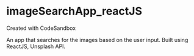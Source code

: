 # imageSearchApp_reactJS
Created with CodeSandbox

An app that searches for the images based on the user input. Built using ReactJS, Unsplash API.
